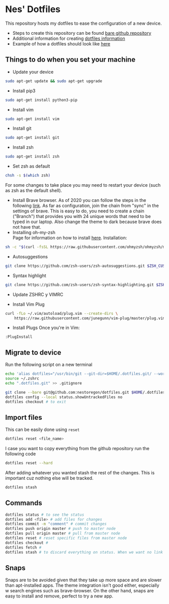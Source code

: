 # Nes' Dotfiles

This repository hosts my dotfiles to ease the configuration of a new device.

- Steps to create this repository can be found [bare github repository](https://harfangk.github.io/2016/09/18/manage-dotfiles-with-a-git-bare-repository.html)
- Additional information for creating [dotfiles information](https://www.freecodecamp.org/news/dive-into-dotfiles-part-2-6321b4a73608/)
- Example of how a dotfiles should look like [here](https://github.com/timdawborn/dotfiles)

## Things to do when you set your machine

- Update your device
```bash
sudo apt-get update && sudo apt-get upgrade 
```
- Install pip3
```bash
sudo apt-get install python3-pip
```
- Install vim
```bash
sudo apt-get install vim
```
- Install git
```bash
sudo apt-get install git 
```
- Install zsh
```bash
sudo apt-get install zsh 
```
- Set zsh as default
```bash
chsh -s $(which zsh) 
```  
For some changes to take place you may need to restart your device (such as zsh as the default shell).  
- Install Brave browser. As of 2020 you can follow the steps in the following [link](https://brave.com/linux/). As far as configuration, join the chain from "sync" in the settings of brave. This is easy to do, you need to create a chain ("Branch") that provides you with 24 unique words that need to be typed in our laptop. Also change the theme to dark because brave does not have that.
- Installing oh-my-zsh  
Page for information on how to install [here](https://github.com/ohmyzsh/ohmyzsh). Installation:
```bash
sh -c "$(curl -fsSL https://raw.githubusercontent.com/ohmyzsh/ohmyzsh/master/tools/install.sh)"
```
- Autosuggestions
```bash
git clone https://github.com/zsh-users/zsh-autosuggestions.git $ZSH_CUSTOM/plugins/zsh-autosuggestions

```
- Syntax highlight
```bash
git clone https://github.com/zsh-users/zsh-syntax-highlighting.git $ZSH_CUSTOM/plugins/zsh-syntax-highlighting
```

- Update ZSHRC y VIMRC

- Install Vim Plug
```bash
curl -fLo ~/.vim/autoload/plug.vim --create-dirs \
    https://raw.githubusercontent.com/junegunn/vim-plug/master/plug.vim
```

- Install Plugs
Once you're in Vim:
```vim
:PlugInstall
```

## Migrate to device
Run the following script on a new terminal

```bash
echo 'alias dotfiles="/usr/bin/git --git-dir=$HOME/.dotfiles.git/ --work-tree=$HOME"' >> $HOME/.zshrc
source ~/.zshrc
echo ".dotfiles.git" >> .gitignore

git clone --bare git@github.com:nestoregon/dotfiles.git $HOME/.dotfiles.git
dotfiles config --local status.showUntrackedFiles no
dotfiles checkout # to exit
```

## Import files

This can be easily done using ```reset```

```bash
dotfiles reset <file_name>
```

I case you want to copy everything from the github repository run the following code

```bash
dotfiles reset --hard
```

After adding whatever you wanted stash the rest of the changes. This is important cuz nothing else will be tracked.

```bash
dotfiles stash
```

## Commands

```bash
dotfiles status # to see the status
dotfiles add <file> # add files for changes
dotfiles commit -m "comment" # commit changes
dotfiles push origin master # push to master node
dotfiles pull origin master # pull from master node
dotfiles reset # reset specific files from master node
dotfiles checkout #
dotfiles fetch #
dotfiles stash # to discard everything on status. When we want no link
```

## Snaps

Snaps are to be avoided given that they take up more space and are slower than apt-installed apps. The theme integration isn't good either, especially w search engines such as brave-browser.
On the other hand, snaps are easy to install and remove, perfect to try a new app.
